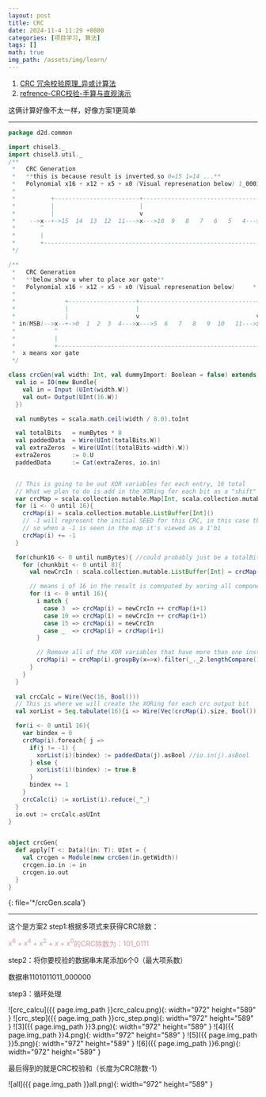 ```yaml
---
layout: post
title: CRC
date: 2024-11-4 11:29 +0800
categories: [项目学习, 算法]
tags: []
math: true
img_path: /assets/img/learn/
---
```




1. [CRC 冗余校验原理_异或计算法](https://www.bilibili.com/video/BV1Yp421R7D4/?spm_id_from=333.337.search-card.all.click&vd_source=aaf91522adc6826d87c67900ed8b01d9)
2. [refrence-CRC校验-手算与直观演示](https://www.bilibili.com/video/BV1V4411Z7VA/?spm_id_from=333.337.search-card.all.click&vd_source=aaf91522adc6826d87c67900ed8b01d9)

这俩计算好像不太一样，好像方案1更简单

---

```scala
package d2d.common

import chisel3._
import chisel3.util._
/**
 *   CRC Generation
 *   **this is because result is inverted,so 0=15 1=14 ...** 
 *   Polynomial x16 + x12 + x5 + x0 (Visual represenation below) 1_0001_0000_0010_0001
 *   
 *          +------------------------+---------------------------------+
 *          |                        |                                 |
 *          |                        v                                 v
 *    -->x--+->15  14  13  12  11--->x--->10  9   8   7   6   5   4--->x---->3   2   1   0
 *       ^                                                                               |
 *       |                                                                               |
 *       +-------------------------------------------------------------------------------+
 */

/**
 *   CRC Generation
 *   **below show u wher to place xor gate** 
 *   Polynomial x16 + x12 + x5 + x0 (Visual represenation below)     * 1_0001_0000_0010_0001 *
 *   
 *              +-------------------+---------------------------------+
 *              |                   |                                 |
 *              |                   v                                 v
 * in(MSB)-->x--+->0  1  2  3  4--->x--->5  6   7   8   9  10   11--->x---->12   13   14   15
 *           ^                                                                             |
 *           |                                                                             |
 *           +-----------------------------------------------------------------------------+
 *  x means xor gate
 */

class crcGen(val width: Int, val dummyImport: Boolean = false) extends Module{
  val io = IO(new Bundle{
    val in = Input (UInt(width.W))
    val out= Output(UInt(16.W))
  })

  val numBytes = scala.math.ceil(width / 8.0).toInt

  val totalBits   = numBytes * 8
  val paddedData  = Wire(UInt(totalBits.W))
  val extraZeros  = Wire(UInt((totalBits-width).W))
  extraZeros      := 0.U
  paddedData      := Cat(extraZeros, io.in)


  // This is going to be out XOR variables for each entry, 16 total
  // What we plan to do is add in the XORing for each bit as a "shift" operation
  var crcMap = scala.collection.mutable.Map[Int, scala.collection.mutable.ListBuffer[Int]]()
  for (i <- 0 until 16){
    crcMap(i) = scala.collection.mutable.ListBuffer[Int]()
    // -1 will represent the initial SEED for this CRC, in this case the seed is 0xFFFF
    // so when a -1 is seen in the map it's viewed as a 1'b1
    crcMap(i) += -1
  }

  for(chunk16 <- 0 until numBytes){ //could probably just be a totalBits?
    for (chunkbit <- 0 until 8){
      val newCrcIn : scala.collection.mutable.ListBuffer[Int] = crcMap(0).clone += ((chunk16*8)+chunkbit) // crcMap(0) is going to xor with in((chunk16*8)+chunkbit)

      // means i of 16 in the result is comnputed by xoring all components in  crcMap(i)
      for (i <- 0 until 16){ 
        i match {
          case 3  => crcMap(i) = newCrcIn ++ crcMap(i+1)
          case 10 => crcMap(i) = newCrcIn ++ crcMap(i+1)
          case 15 => crcMap(i) = newCrcIn
          case _  => crcMap(i) = crcMap(i+1)
        }

        // Remove all of the XOR variables that have more than one instance, since something XOR'ed with itself is 0
        crcMap(i) = crcMap(i).groupBy(x=>x).filter(_._2.lengthCompare(1) == 0).keySet.to(scala.collection.mutable.ListBuffer)
      }
    }
  }
 
  val crcCalc = Wire(Vec(16, Bool()))
  // This is where we will create the XORing for each crc output bit
  val xorList = Seq.tabulate(16){i => Wire(Vec(crcMap(i).size, Bool()))}

  for(i <- 0 until 16){
    var bindex = 0
    crcMap(i).foreach{ j =>
      if(j != -1) {
        xorList(i)(bindex) := paddedData(j).asBool //io.in(j).asBool
      } else {
        xorList(i)(bindex) := true.B
      }
      bindex += 1
    }
    crcCalc(i) := xorList(i).reduce(_^_)
  }
  io.out := crcCalc.asUInt
}


object crcGen{
  def apply[T <: Data](in: T): UInt = {
    val crcgen = Module(new crcGen(in.getWidth))
    crcgen.io.in := in
    crcgen.io.out
  }
}

```
{: file='*/crcGen.scala'}


---
这个是方案2
step1:根据多项式来获得CRC除数：

<font color="#d99694">$x^{6}+x^{4}+x^2+x+x^0$的CRC除数为：101_0111</font>

step2：将你要校验的数据串末尾添加`6`个0（最大项系数）

数据串1101011011_000000

step3：循环处理

![crc_calcu]({{ page.img_path }}crc_calcu.png){: width="972" height="589" }
![crc_step]({{ page.img_path }}crc_step.png){: width="972" height="589" }
![3]({{ page.img_path }}3.png){: width="972" height="589" }
![4]({{ page.img_path }}4.png){: width="972" height="589" }
![5]({{ page.img_path }}5.png){: width="972" height="589" }
![6]({{ page.img_path }}6.png){: width="972" height="589" }

最后得到的就是CRC校验和（长度为CRC除数-1）

![all]({{ page.img_path }}all.png){: width="972" height="589" }